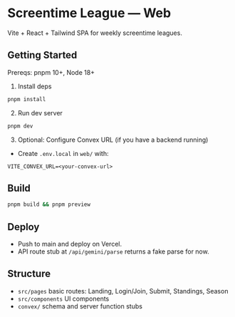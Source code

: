 # Screentime League — Web

Vite + React + Tailwind SPA for weekly screentime leagues.

## Getting Started

Prereqs: pnpm 10+, Node 18+

1. Install deps

```bash
pnpm install
```

2. Run dev server

```bash
pnpm dev
```

3. Optional: Configure Convex URL (if you have a backend running)

- Create `.env.local` in `web/` with:

```
VITE_CONVEX_URL=<your-convex-url>
```

## Build

```bash
pnpm build && pnpm preview
```

## Deploy

- Push to main and deploy on Vercel.
- API route stub at `/api/gemini/parse` returns a fake parse for now.

## Structure

- `src/pages` basic routes: Landing, Login/Join, Submit, Standings, Season
- `src/components` UI components
- `convex/` schema and server function stubs
